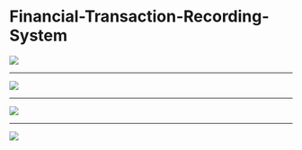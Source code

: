 # Financial-Transaction-Recording-System

![](https://github.com/Anas436/Financial-Transaction-Recording-System-Flask/blob/main/CRUD.png)

<hr>

![](https://github.com/Anas436/Financial-Transaction-Recording-System-Flask/blob/main/add.png)

<hr>

![](https://github.com/Anas436/Financial-Transaction-Recording-System-Flask/blob/main/delete.png)

<hr>

![](https://github.com/Anas436/Financial-Transaction-Recording-System-Flask/blob/main/update.png)
